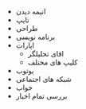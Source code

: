 - انیمه دیدن
- تایپ
- طراحی
- برنامه نویسی
- اپارات
	- اقای تحلیلگر
	- کلیپ های مختلف
- یوتوب
- شبکه های اجتماعی
- خواب
- بررسی تمام اخبار